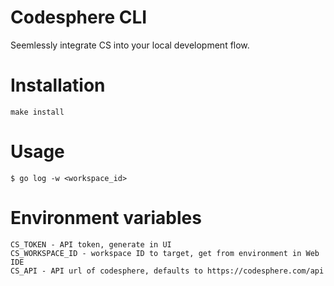 # Codesphere CLI

Seemlessly integrate CS into your local development flow.

# Installation

```
make install
```

# Usage

```
$ go log -w <workspace_id>
```

# Environment variables

```
CS_TOKEN - API token, generate in UI
CS_WORKSPACE_ID - workspace ID to target, get from environment in Web IDE
CS_API - API url of codesphere, defaults to https://codesphere.com/api
```
